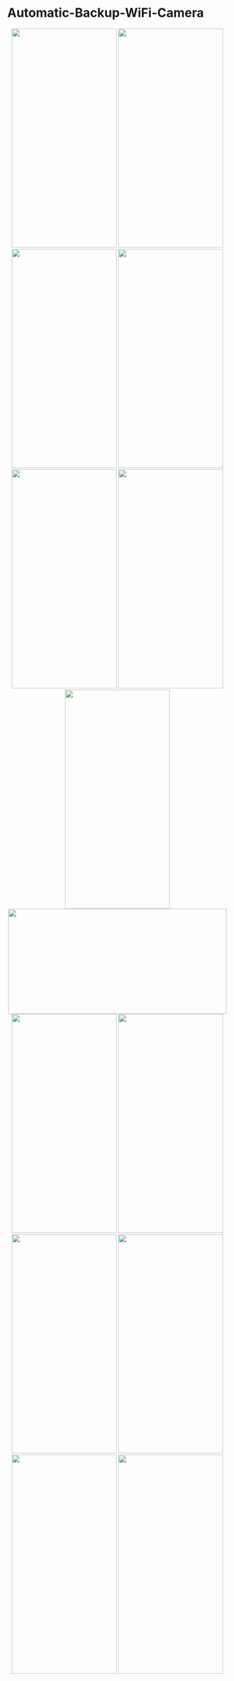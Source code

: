 # Automatic-Backup-WiFi-Camera
<p align="center">
  <img src="/Screenshots/1.PNG" width="240" height="500">
  <img src="/Screenshots/2.PNG" width="240" height="500">
  <img src="/Screenshots/3.PNG" width="240" height="500">
  <img src="/Screenshots/4.PNG" width="240" height="500">
  <img src="/Screenshots/5.PNG" width="240" height="500">
  <img src="/Screenshots/6.PNG" width="240" height="500">
  <img src="/Screenshots/7.PNG" width="240" height="500">
  <img src="/Screenshots/8.PNG" width="500" height="240">
  <img src="/Screenshots/9.PNG" width="240" height="500">
  <img src="/Screenshots/10.PNG" width="240" height="500">
  <img src="/Screenshots/11.PNG" width="240" height="500">
  <img src="/Screenshots/12.PNG" width="240" height="500">
  <img src="/Screenshots/13.PNG" width="240" height="500">
  <img src="/Screenshots/14.PNG" width="240" height="500">
</p>
